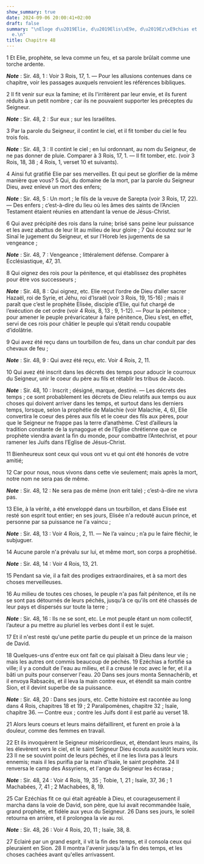 ```yaml
---
show_summary: true
date: 2024-09-06 20:00:41+02:00
draft: false
summary: "\nEloge d\u2019Elie, d\u2019Elis\xE9e, d\u2019Ez\xE9chias et d\u2019Isa\xEF\
  e.\n"
title: Chapitre 48
---
```





1 Et Elie, prophète, se leva comme un feu, et sa parole brûlait comme une torche ardente.

***Note*** :  Sir. 48, 1 : Voir 3 Rois, 17, 1. ― Pour les allusions contenues dans ce chapitre, voir les passages auxquels renvoient les références bibliques.

2 Il fit venir sur eux la famine; et ils l'irritèrent par leur envie, et ils furent réduits à un petit nombre ; car ils ne pouvaient supporter les préceptes du Seigneur.

***Note*** :  Sir. 48, 2 : Sur eux ; sur les Israélites.

3 Par la parole du Seigneur, il contint le ciel, et il fit tomber du ciel le feu trois fois.

***Note*** :  Sir. 48, 3 : Il contint le ciel ; en lui ordonnant, au nom du Seigneur, de ne pas donner de pluie. Comparer à 3 Rois, 17, 1. ― Il fit tomber, etc. (voir 3 Rois, 18, 38 ; 4 Rois, 1, verset 10 et suivants).

4 Ainsi fut gratifié Elie par ses merveilles. Et qui peut se glorifier de la même manière que vous? 5 Qui, du domaine de la mort, par la parole du Seigneur Dieu, avez enlevé un mort des enfers;

***Note*** :  Sir. 48, 5 : Un mort ; le fils de la veuve de Sarepta (voir 3 Rois, 17, 22). ― Des enfers ; c’est-à-dire du lieu où les âmes des saints de l’Ancien Testament étaient réunies en attendant la venue de Jésus-Christ.

6 Qui avez précipité des rois dans la ruine; brisé sans peine leur puissance et les avez abattus de leur lit au milieu de leur gloire ; 7 Qui écoutez sur le Sinaï le jugement du Seigneur, et sur l'Horeb les jugements de sa vengeance ;

***Note*** :  Sir. 48, 7 : Vengeance ; littéralement défense. Comparer à Ecclésiastique, 47, 31.

8 Qui oignez des rois pour la pénitence, et qui établissez des prophètes pour être vos successeurs ;

***Note*** :  Sir. 48, 8 : Qui oignez, etc. Elie reçut l’ordre de Dieu d’aller sacrer Hazaël, roi de Syrie, et Jéhu, roi d’Israël (voir 3 Rois, 19, 15-16) ; mais il paraît que c’est le prophète Elisée, disciple d’Elie, qui fut chargé de l’exécution de cet ordre (voir 4 Rois, 8, 13 ; 9, 1-12). ― Pour la pénitence ; pour amener le peuple prévaricateur à faire pénitence, Dieu s’est, en effet, servi de ces rois pour châtier le peuple qui s’était rendu coupable d’idolâtrie.

9 Qui avez été reçu dans un tourbillon de feu, dans un char conduit par des chevaux de feu ;

***Note*** :  Sir. 48, 9 : Qui avez été reçu, etc. Voir 4 Rois, 2, 11.

10 Qui avez été inscrit dans les décrets des temps pour adoucir le courroux du Seigneur, unir le coeur du père au fils et rétablir les tribus de Jacob.

***Note*** :  Sir. 48, 10 : Inscrit ; désigné, marque, destiné. ― Les décrets des temps ; ce sont probablement les décrets de Dieu relatifs aux temps ou aux choses qui doivent arriver dans les temps, et surtout dans les derniers temps, lorsque, selon la prophétie de Malachie (voir Malachie, 4, 6), Elie convertira le coeur des pères aux fils et le coeur des fils aux pères, pour que le Seigneur ne frappe pas la terre d’anathème. C’est d’ailleurs la tradition constante de la synagogue et de l’Eglise chrétienne que ce prophète viendra avant la fin du monde, pour combattre l’Antechrist, et pour ramener les Juifs dans l’Eglise de Jésus-Christ.

11 Bienheureux sont ceux qui vous ont vu et qui ont été honorés de votre amitié;


12 Car pour nous, nous vivons dans cette vie seulement; mais après la mort, notre nom ne sera pas de même.

***Note*** :  Sir. 48, 12 : Ne sera pas de même (non erit tale) ; c’est-à-dire ne vivra pas.

13 Elie, à la vérité, a été enveloppé dans un tourbillon, et dans Elisée est resté son esprit tout entier; en ses jours, Elisée n'a redouté aucun prince, et personne par sa puissance ne l'a vaincu ;

***Note*** :  Sir. 48, 13 : Voir 4 Rois, 2, 11. ― Ne l’a vaincu ; n’a pu le faire fléchir, le subjuguer.

14 Aucune parole n'a prévalu sur lui, et même mort, son corps a prophétisé.

***Note*** :  Sir. 48, 14 : Voir 4 Rois, 13, 21.

15 Pendant sa vie, il a fait des prodiges extraordinaires, et à sa mort des choses merveilleuses.


16 Au milieu de toutes ces choses, le peuple n'a pas fait pénitence, et ils ne se sont pas détournés de leurs péchés, jusqu'à ce qu'ils ont été chassés de leur pays et dispersés sur toute la terre ;

***Note*** :  Sir. 48, 16 : Ils ne se sont, etc. Le mot peuple étant un nom collectif, l’auteur a pu mettre au pluriel les verbes dont il est le sujet.


17 Et il n'est resté qu'une petite partie du peuple et un prince de la maison de David.


18 Quelques-uns d'entre eux ont fait ce qui plaisait à Dieu dans leur vie ; mais les autres ont commis beaucoup de péchés. 19 Ezéchias a fortifié sa ville; il y a conduit de l'eau au milieu, et il a creusé le roc avec le fer, et il a bâti un puits pour conserver l'eau. 20 Dans ses jours monta Sennachérib, et il envoya Rabsacès, et il leva la main contre eux, et étendit sa main contre Sion, et il devint superbe de sa puissance.

***Note*** :  Sir. 48, 20 : Dans ses jours, etc. Cette histoire est racontée au long dans 4 Rois, chapitres 18 et 19 ; 2 Paralipomènes, chapitre 32 ; Isaïe, chapitre 36. ― Contre eux ; contre les Juifs dont il est parlé au verset 18.

21 Alors leurs coeurs et leurs mains défaillirent, et furent en proie à la douleur, comme des femmes en travail.


22 Et ils invoquèrent le Seigneur miséricordieux, et, étendant leurs mains, ils les élevèrent vers le ciel, et le saint Seigneur Dieu écouta aussitôt leurs voix. 23 Il ne se souvint point de leurs péchés, et il ne les livra pas à leurs ennemis; mais il les purifia par la main d'Isaïe, le saint prophète. 24 Il renversa le camp des Assyriens, et l'ange du Seigneur les écrasa ;

***Note*** :  Sir. 48, 24 : Voir 4 Rois, 19, 35 ; Tobie, 1, 21 ; Isaïe, 37, 36 ; 1 Machabées, 7, 41 ; 2 Machabées, 8, 19.

25 Car Ezéchias fit ce qui était agréable à Dieu, et courageusement il marcha dans la voie de David, son père, que lui avait recommandée Isaïe, grand prophète, et fidèle aux yeux du Seigneur. 26 Dans ses jours, le soleil retourna en arrière, et il prolongea la vie au roi.

***Note*** :  Sir. 48, 26 : Voir 4 Rois, 20, 11 ; Isaïe, 38, 8.

27 Eclairé par un grand esprit, il vit la fin des temps, et il consola ceux qui pleuraient en Sion. 28 Il montra l'avenir jusqu'à la fin des temps, et les choses cachées avant qu'elles arrivassent.

